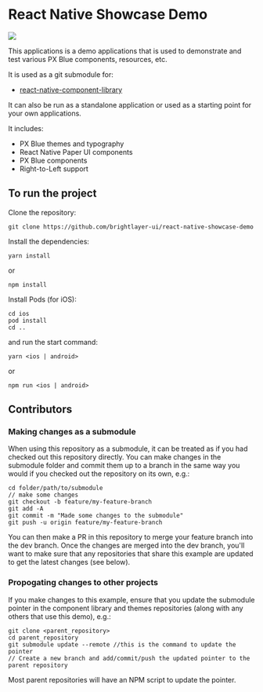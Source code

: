 # React Native Showcase Demo

[![](https://img.shields.io/circleci/project/github/brightlayer-ui/react-native-showcase-demo/master.svg?style=flat)](https://circleci.com/gh/brightlayer-ui/react-native-showcase-demo/tree/master)

This applications is a demo applications that is used to demonstrate and test various PX Blue components, resources, etc.

It is used as a git submodule for:

-   [react-native-component-library](https://github.com/brightlayer-ui/react-native-component-library)

It can also be run as a standalone application or used as a starting point for your own applications.

It includes:

-   PX Blue themes and typography
-   React Native Paper UI components
-   PX Blue components
-   Right-to-Left support

## To run the project

Clone the repository:

```
git clone https://github.com/brightlayer-ui/react-native-showcase-demo
```

Install the dependencies:

```
yarn install
```

or

```
npm install
```

Install Pods (for iOS):
```
cd ios
pod install
cd ..
```

and run the start command:

```
yarn <ios | android>
```

or

```
npm run <ios | android>
```

## Contributors

### Making changes as a submodule

When using this repository as a submodule, it can be treated as if you had checked out this repository directly. You can make changes in the submodule folder and commit them up to a branch in the same way you would if you checked out the repository on its own, e.g.:

```
cd folder/path/to/submodule
// make some changes
git checkout -b feature/my-feature-branch
git add -A
git commit -m "Made some changes to the submodule"
git push -u origin feature/my-feature-branch
```

You can then make a PR in this repository to merge your feature branch into the dev branch. Once the changes are merged into the dev branch, you'll want to make sure that any repositories that share this example are updated to get the latest changes (see below).

### Propogating changes to other projects

If you make changes to this example, ensure that you update the submodule pointer in the component library and themes repositories (along with any others that use this demo), e.g.:

```
git clone <parent_repository>
cd parent_repository
git submodule update --remote //this is the command to update the pointer
// Create a new branch and add/commit/push the updated pointer to the parent repository
```

Most parent repositories will have an NPM script to update the pointer.
